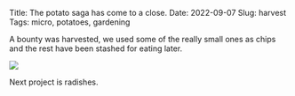 Title: The potato saga has come to a close.
Date: 2022-09-07
Slug: harvest
Tags: micro, potatoes, gardening

A bounty was harvested, we used some of the really small ones as chips and the rest have been stashed for eating later.

<img src="{static}/media/images/2022-09-07 potatoes.jpg" class="align-center" /> 

Next project is radishes.
